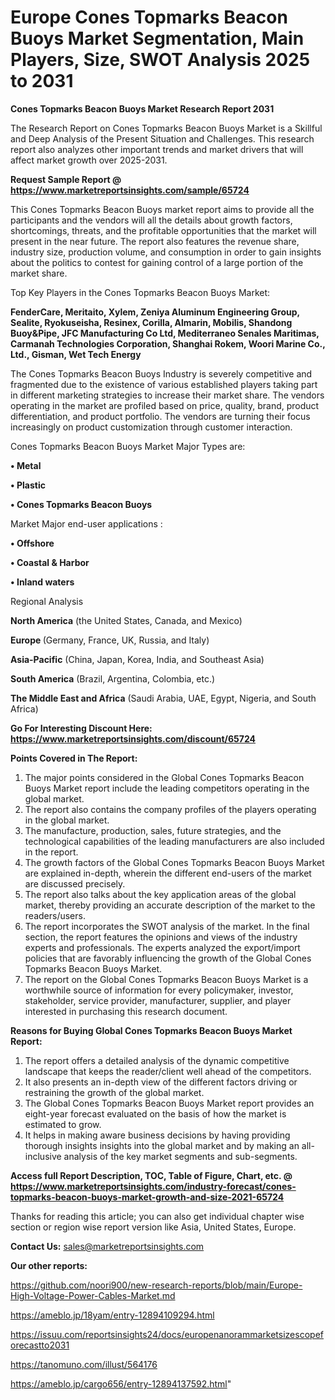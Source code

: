 # Europe Cones Topmarks Beacon Buoys Market Segmentation, Main Players, Size, SWOT Analysis 2025 to 2031

<strong>Cones Topmarks Beacon Buoys Market Research Report 2031</strong>

The Research Report on Cones Topmarks Beacon Buoys Market is a Skillful and Deep Analysis of the Present Situation and Challenges. This research report also analyzes other important trends and market drivers that will affect market growth over 2025-2031.

<strong>Request Sample Report @ <a href=https://www.marketreportsinsights.com/sample/65724>https://www.marketreportsinsights.com/sample/65724</a></strong>

This Cones Topmarks Beacon Buoys market report aims to provide all the participants and the vendors will all the details about growth factors, shortcomings, threats, and the profitable opportunities that the market will present in the near future. The report also features the revenue share, industry size, production volume, and consumption in order to gain insights about the politics to contest for gaining control of a large portion of the market share.

Top Key Players in the Cones Topmarks Beacon Buoys Market:

<strong>FenderCare, Meritaito, Xylem, Zeniya Aluminum Engineering Group, Sealite, Ryokuseisha, Resinex, Corilla, Almarin, Mobilis, Shandong Buoy&Pipe, JFC Manufacturing Co Ltd, Mediterraneo Senales Maritimas, Carmanah Technologies Corporation, Shanghai Rokem, Woori Marine Co., Ltd., Gisman, Wet Tech Energy</strong>

The Cones Topmarks Beacon Buoys Industry is severely competitive and fragmented due to the existence of various established players taking part in different marketing strategies to increase their market share. The vendors operating in the market are profiled based on price, quality, brand, product differentiation, and product portfolio. The vendors are turning their focus increasingly on product customization through customer interaction.

Cones Topmarks Beacon Buoys Market Major Types are:

<strong>• Metal

• Plastic

• Cones Topmarks Beacon Buoys</strong>

Market Major end-user applications :

<strong>• Offshore

• Coastal & Harbor

• Inland waters</strong>

Regional Analysis

</u><strong><b>North America</b></strong> (the United States, Canada, and Mexico)

<strong><b>Europe </b></strong>(Germany, France, UK, Russia, and Italy)

<strong><b>Asia-Pacific</b></strong> (China, Japan, Korea, India, and Southeast Asia)

<strong><b>South America</b></strong> (Brazil, Argentina, Colombia, etc.)

<strong><b>The Middle East and Africa</b></strong> (Saudi Arabia, UAE, Egypt, Nigeria, and South Africa)

<strong>Go For Interesting Discount Here: <a href=https://www.marketreportsinsights.com/discount/65724>https://www.marketreportsinsights.com/discount/65724</a></strong>

<strong>Points Covered in The Report:</strong>
<ol>
  <li>The major points considered in the Global Cones Topmarks Beacon Buoys Market report include the leading competitors operating in the global market.</li>
  <li>The report also contains the company profiles of the players operating in the global market.</li>
  <li>The manufacture, production, sales, future strategies, and the technological capabilities of the leading manufacturers are also included in the report.</li>
  <li>The growth factors of the Global Cones Topmarks Beacon Buoys Market are explained in-depth, wherein the different end-users of the market are discussed precisely.</li>
  <li>The report also talks about the key application areas of the global market, thereby providing an accurate description of the market to the readers/users.</li>
  <li>The report incorporates the SWOT analysis of the market. In the final section, the report features the opinions and views of the industry experts and professionals. The experts analyzed the export/import policies that are favorably influencing the growth of the Global Cones Topmarks Beacon Buoys Market.</li>
  <li>The report on the Global Cones Topmarks Beacon Buoys Market is a worthwhile source of information for every policymaker, investor, stakeholder, service provider, manufacturer, supplier, and player interested in purchasing this research document.</li>
</ol>
<strong>Reasons for Buying Global Cones Topmarks Beacon Buoys Market Report:</strong>

<ol>
  <li>The report offers a detailed analysis of the dynamic competitive landscape that keeps the reader/client well ahead of the competitors.</li>
  <li>It also presents an in-depth view of the different factors driving or restraining the growth of the global market.</li>
  <li>The Global Cones Topmarks Beacon Buoys Market report provides an eight-year forecast evaluated on the basis of how the market is estimated to grow.</li>
  <li>It helps in making aware business decisions by having providing thorough insights insights into the global market and by making an all-inclusive analysis of the key market segments and sub-segments.</li>
</ol>
<strong>Access full Report Description, TOC, Table of Figure, Chart, etc. @ <a href=https://www.marketreportsinsights.com/industry-forecast/cones-topmarks-beacon-buoys-market-growth-and-size-2021-65724>https://www.marketreportsinsights.com/industry-forecast/cones-topmarks-beacon-buoys-market-growth-and-size-2021-65724</a></strong>


Thanks for reading this article; you can also get individual chapter wise section or region wise report version like Asia, United States, Europe.

<strong>Contact Us:</strong>
sales@marketreportsinsights.com

<strong>Our other reports:</strong>

<a href=https://github.com/noori900/new-research-reports/blob/main/Europe-High-Voltage-Power-Cables-Market.md>https://github.com/noori900/new-research-reports/blob/main/Europe-High-Voltage-Power-Cables-Market.md</a>

<a href=https://ameblo.jp/18yam/entry-12894109294.html>https://ameblo.jp/18yam/entry-12894109294.html</a>

<a href=https://issuu.com/reportsinsights24/docs/europenanorammarketsizescopeforecastto2031>https://issuu.com/reportsinsights24/docs/europenanorammarketsizescopeforecastto2031</a>

<a href=https://tanomuno.com/illust/564176>https://tanomuno.com/illust/564176</a>

<a href=https://ameblo.jp/cargo656/entry-12894137592.html>https://ameblo.jp/cargo656/entry-12894137592.html</a>"
